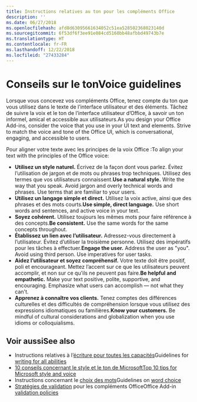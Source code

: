 ```yaml
---
title: Instructions relatives au ton pour les compléments Office
description: ''
ms.date: 06/27/2018
ms.openlocfilehash: afd8d63095661634052c51ea528502368023140d
ms.sourcegitcommit: 6f53df6f3ee91e084cd5160bb48afbbd49743b7e
ms.translationtype: HT
ms.contentlocale: fr-FR
ms.lasthandoff: 12/22/2018
ms.locfileid: "27433284"
---
```

# <a name="voice-guidelines"></a><span data-ttu-id="9736b-102">Conseils sur le ton</span><span class="sxs-lookup"><span data-stu-id="9736b-102">Voice guidelines</span></span>

<span data-ttu-id="9736b-p101">Lorsque vous concevez vos compléments Office, tenez compte du ton que vous utilisez dans le texte de l’interface utilisateur et des éléments. Tâchez de suivre la voix et le ton de l’interface utilisateur d’Office, à savoir un ton informel, amical et accessible aux utilisateurs.</span><span class="sxs-lookup"><span data-stu-id="9736b-p101">As you design your Office Add-ins, consider the voice that you use in your UI text and elements. Strive to match the voice and tone of the Office UI, which is conversational, engaging, and accessible to users.</span></span> 

<span data-ttu-id="9736b-105">Pour aligner votre texte avec les principes de la voix Office :</span><span class="sxs-lookup"><span data-stu-id="9736b-105">To align your text with the principles of the Office voice:</span></span>

- <span data-ttu-id="9736b-p102">**Utilisez un style naturel.** Écrivez de la façon dont vous parlez. Évitez l’utilisation de jargon et de mots ou phrases trop techniques. Utilisez des termes que vos utilisateurs connaissent.</span><span class="sxs-lookup"><span data-stu-id="9736b-p102">**Use a natural style.** Write the way that you speak. Avoid jargon and overly technical words and phrases. Use terms that are familiar to your users.</span></span>
- <span data-ttu-id="9736b-p103">**Utilisez un langage simple et direct.** Utilisez la voix active, ainsi que des phrases et des mots courts.</span><span class="sxs-lookup"><span data-stu-id="9736b-p103">**Use simple, direct language.** Use short words and sentences, and active voice in your text.</span></span> 
- <span data-ttu-id="9736b-p104">**Soyez cohérent.** Utilisez toujours les mêmes mots pour faire référence à des concepts.</span><span class="sxs-lookup"><span data-stu-id="9736b-p104">**Be consistent.** Use the same words for the same concepts throughout.</span></span>
- <span data-ttu-id="9736b-p105">**Établissez un lien avec l’utilisateur.** Adressez-vous directement à l’utilisateur. Évitez d’utiliser la troisième personne. Utilisez des impératifs pour les tâches à effectuer.</span><span class="sxs-lookup"><span data-stu-id="9736b-p105">**Engage the user.** Address the user as "you". Avoid using third person. Use imperatives for user tasks.</span></span>
- <span data-ttu-id="9736b-p106">**Aidez l’utilisateur et soyez compréhensif.** Votre texte doit être positif, poli et encourageant. Mettez l’accent sur ce que les utilisateurs peuvent accomplir, et non sur ce qu’ils ne peuvent pas faire.</span><span class="sxs-lookup"><span data-stu-id="9736b-p106">**Be helpful and empathetic.** Make your text positive, polite, supportive, and encouraging. Emphasize what users can accomplish ― not what they can't.</span></span>
- <span data-ttu-id="9736b-p107">**Apprenez à connaître vos clients.** Tenez comptes des différences culturelles et des difficultés de compréhension lorsque vous utilisez des expressions idiomatiques ou familières.</span><span class="sxs-lookup"><span data-stu-id="9736b-p107">**Know your customers.** Be mindful of cultural considerations and globalization when you use idioms or colloquialisms.</span></span>

## <a name="see-also"></a><span data-ttu-id="9736b-123">Voir aussi</span><span class="sxs-lookup"><span data-stu-id="9736b-123">See also</span></span>

- <span data-ttu-id="9736b-124">Instructions relatives à l’[écriture pour toutes les capacités](https://docs.microsoft.com/style-guide/accessibility/writing-all-abilities)</span><span class="sxs-lookup"><span data-stu-id="9736b-124">Guidelines for [writing for all abilities](https://docs.microsoft.com/style-guide/accessibility/writing-all-abilities)</span></span>
- [<span data-ttu-id="9736b-125">10 conseils concernant le style et le ton de Microsoft</span><span class="sxs-lookup"><span data-stu-id="9736b-125">Top 10 tips for Microsoft style and voice</span></span>](https://docs.microsoft.com/style-guide/top-10-tips-style-voice)
- <span data-ttu-id="9736b-126">Instructions concernant le [choix des mots](https://docs.microsoft.com/style-guide/word-choice/)</span><span class="sxs-lookup"><span data-stu-id="9736b-126">Guidelines on [word choice](https://docs.microsoft.com/style-guide/word-choice/)</span></span>
-  <span data-ttu-id="9736b-127">[Stratégies de validation](https://docs.microsoft.com/office/dev/store/validation-policies) pour les compléments Office</span><span class="sxs-lookup"><span data-stu-id="9736b-127">Office Add-in [validation policies](https://docs.microsoft.com/office/dev/store/validation-policies)</span></span>